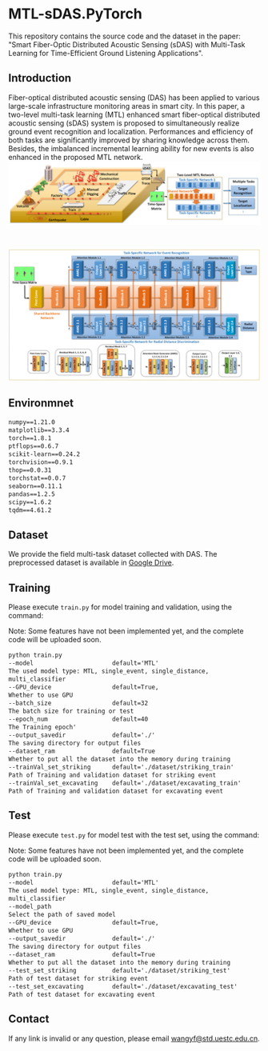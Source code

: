 # MTL-sDAS.PyTorch
This repository contains the source code and the dataset in the paper: "Smart Fiber-Optic Distributed Acoustic Sensing (sDAS) with Multi-Task Learning for Time-Efficient Ground Listening Applications".


## Introduction

Fiber-optical distributed acoustic sensing (DAS) has been applied to various large-scale infrastructure monitoring areas in smart city. In this paper, a two-level multi-task learning (MTL) enhanced smart fiber-optical distributed acoustic sensing (sDAS) system is proposed to simultaneously realize ground event recognition and localization. Performances and efficiency of both tasks are significantly improved by sharing knowledge across them. Besides, the imbalanced incremental learning ability for new events is also enhanced in the proposed MTL network. 
![](figures/overall.png)

<br/>

![](figures/model.png)


## Environmnet
```
numpy==1.21.0
matplotlib==3.3.4
torch==1.8.1
ptflops==0.6.7
scikit-learn==0.24.2
torchvision==0.9.1
thop==0.0.31
torchstat==0.0.7
seaborn==0.11.1
pandas==1.2.5
scipy==1.6.2
tqdm==4.61.2
```

## Dataset 
We provide the field multi-task dataset collected with DAS.
The preprocessed dataset is available in [Google Drive](https://drive.google.com/file/d/1Ove2MgeWnl7mXwvl_DOG9OtEUWcP8AX8/view?usp=sharing).

## Training
Please execute `train.py` for model training and validation, using the command:

Note: Some features have not been implemented yet, and the complete code will be uploaded soon.
```
python train.py 
--model                      default='MTL'                            The used model type: MTL, single_event, single_distance, multi_classifier
--GPU_device                 default=True,                            Whether to use GPU
--batch_size                 default=32                               The batch size for training or test
--epoch_num                  default=40                               The Training epoch'
--output_savedir             default='./'                             The saving directory for output files
--dataset_ram                default=True                             Whether to put all the dataset into the memory during training
--trainVal_set_striking      default='./dataset/striking_train'       Path of Training and validation dataset for striking event
--trainVal_set_excavating    default='./dataset/excavating_train'     Path of Training and validation dataset for excavating event

```

## Test
Please execute `test.py` for model test with the test set, using the command:

Note: Some features have not been implemented yet, and the complete code will be uploaded soon.
```
python train.py 
--model                      default='MTL'                            The used model type: MTL, single_event, single_distance, multi_classifier
--model_path                                                          Select the path of saved model
--GPU_device                 default=True,                            Whether to use GPU
--output_savedir             default='./'                             The saving directory for output files
--dataset_ram                default=True                             Whether to put all the dataset into the memory during training
--test_set_striking          default='./dataset/striking_test'        Path of test dataset for striking event
--test_set_excavating        default='./dataset/excavating_test'      Path of test dataset for excavating event
```




## Contact
If any link is invalid or any question, please email wangyf@std.uestc.edu.cn.
